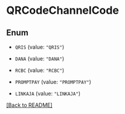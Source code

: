 # QRCodeChannelCode

## Enum


* `QRIS` (value: `"QRIS"`)

* `DANA` (value: `"DANA"`)

* `RCBC` (value: `"RCBC"`)

* `PROMPTPAY` (value: `"PROMPTPAY"`)

* `LINKAJA` (value: `"LINKAJA"`)


[[Back to README]](../../README.md)


